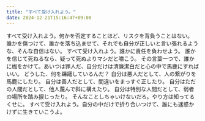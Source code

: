 ```yaml
---
title: "すべて受け入れよう。"
date: 2024-12-21T15:16:47+09:00
---
```

すべて受け入れよう。何かを否定することほど、リスクを背負うことはない。
誰かを傷つけて、誰かを落ち込ませて、それでも自分が正しいと言い張れるような、そんな自信はない。
すべて受け入れよう。誰かに責任を負わせよう。
誰かを信じて死ねるなら、疑って死ぬよりマシだと嘯こう。
その言葉一つで、誰かに枷をかけて。あいつは罪人だ、自分だけは清廉潔白だと心の中で馬鹿にすればいい。
どうした、何を躊躇しているんだ？
自分は悪人だとして、人の繋がりを馬鹿にしたり。
自分は善人だとして、間違いをまっすぐ正したり。
自分はただの人間だとして、他人蔑んで斜に構えたり。
自分は特別な人間だとして、弱者の場所を踏み捩じったり。
そんなことしちゃいけないだろ。やり方は知ってるくせに。
すべて受け入れよう。自分の中だけで折り合いつけて、誰にも迷惑かけずに生きていこうよ。
